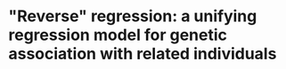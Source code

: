# "Reverse" regression: a unifying regression model for genetic association with related individuals
